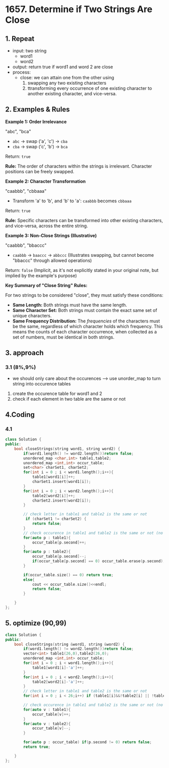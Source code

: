 # 1657. Determine if Two Strings Are Close

## 1. Repeat
- input: two string 
	- word1
	- word2
- output: return true if word1 and word 2 are close
- process:
	- close: we can attain one from the other using
		1. swapping any two existing characters
		2. ttransforming every occurrence of one existing character to another existing character, and vice-versa.

	
## 2. Examples & Rules

**Example 1: Order Irrelevance**

"abc", "bca"

* `abc` -> swap ('a', 'c') -> `cba`
* `cba` -> swap ('c', 'b') -> `bca`

Return: `true`

**Rule:** The order of characters within the strings is irrelevant.  Character positions can be freely swapped.

**Example 2: Character Transformation**

"caabbb", "cbbaaa"

* Transform 'a' to 'b', and 'b' to 'a':  `caabbb` becomes `cbbaaa`

Return: `true`

**Rule:**  Specific characters can be transformed into other existing characters, and vice-versa, across the entire string.

**Example 3: Non-Close Strings (Illustrative)**

"caabbb", "bbaccc"

* `caabbb` -> `baaccc` -> `abbccc` (Illustrates swapping, but cannot become "bbaccc" through allowed operations)

Return: `false` (Implicit, as it's not explicitly stated in your original note, but implied by the example's purpose)

**Key Summary of "Close String" Rules:**

For two strings to be considered "close", they must satisfy these conditions:

* **Same Length:**  Both strings must have the same length.
* **Same Character Set:** Both strings must contain the exact same set of unique characters.
* **Same Frequency Distribution:**  The *frequencies* of the characters must be the same, regardless of which character holds which frequency.  This means the counts of each character occurrence, when collected as a set of numbers, must be identical in both strings.

## 3. approach
### 3.1 (8%,9%)
- we should only care about the occurences  --> use unorder_map to turn string into occurence tables
1. create the occurence table for word1 and 2
2. check if each element in two table are the same or not


## 4.Coding
### 4.1
```c++
class Solution {
public:
    bool closeStrings(string word1, string word2) {
        if(word1.length() != word2.length())return false;
        unordered_map <char,int> table1,table2;
        unordered_map <int,int> occur_table;
        set<char> charSet1, charSet2;
        for(int i = 0 ; i < word1.length();i++){
            table1[word1[i]]++;
            charSet1.insert(word1[i]);
        }
        for(int i = 0 ; i < word2.length();i++){
            table2[word2[i]]++;
            charSet2.insert(word2[i]);
        }

        // check letter in table1 and table2 is the same or not
         if (charSet1 != charSet2) {
            return false;
        }
        // check occurence in table1 and table2 is the same or not (no matter letter)
        for(auto p : table1){
            occur_table[p.second]++;
        }
        for(auto p : table2){
            occur_table[p.second]--;
            if(occur_table[p.second] == 0) occur_table.erase(p.second);
        }

        if(occur_table.size() == 0) return true;
        else{
            cout << occur_table.size()<<endl;
            return false;
        }

    }
};
```

## 5. optimize (90,99)
``` c++
class Solution {
public:
    bool closeStrings(string &word1, string &word2) {
        if(word1.length() != word2.length())return false;
        vector<int> table1(26,0),table2(26,0);
        unordered_map <int,int> occur_table;
        for(int i = 0 ; i < word1.length();i++){
            table1[word1[i]-'a']++;
        }
        for(int i = 0 ; i < word2.length();i++){
            table2[word2[i]-'a']++;
        }
        // check letter in table1 and table2 is the same or not
        for(int i = 0 ; i < 26;i++) if (table1[i]&&!table2[i] || !table1[i]&&table2[i]) return false;

        // check occurence in table1 and table2 is the same or not (no matter letter)
        for(auto v : table1){
            occur_table[v]++;
        }
        for(auto v : table2){
            occur_table[v]--;
        }

        for(auto p : occur_table) if(p.second != 0) return false;
        return true;

    }
};
```
